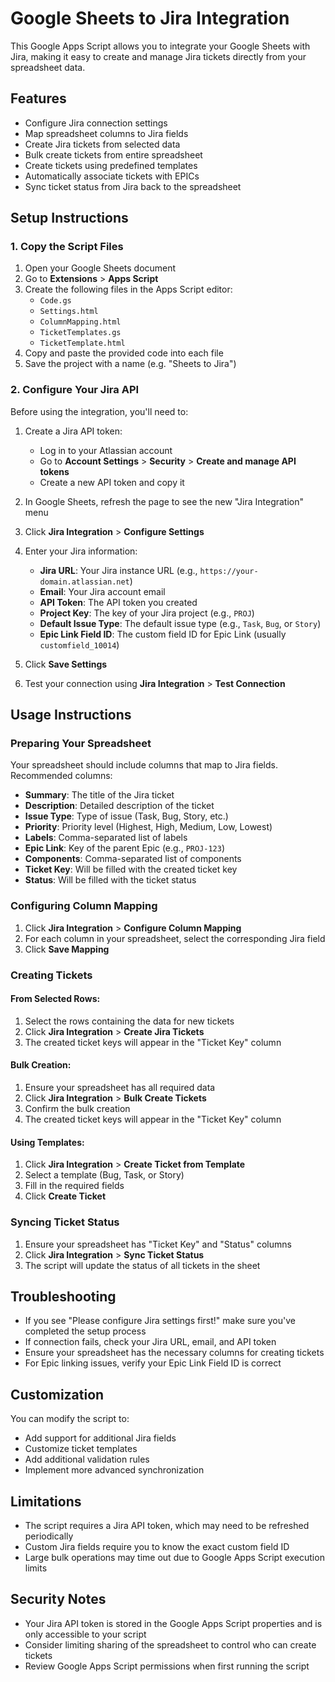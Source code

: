 # Google Sheets to Jira Integration

This Google Apps Script allows you to integrate your Google Sheets with Jira, making it easy to create and manage Jira tickets directly from your spreadsheet data.

## Features

- Configure Jira connection settings
- Map spreadsheet columns to Jira fields
- Create Jira tickets from selected data
- Bulk create tickets from entire spreadsheet
- Create tickets using predefined templates
- Automatically associate tickets with EPICs
- Sync ticket status from Jira back to the spreadsheet

## Setup Instructions

### 1. Copy the Script Files

1. Open your Google Sheets document
2. Go to **Extensions** > **Apps Script**
3. Create the following files in the Apps Script editor:
   - `Code.gs`
   - `Settings.html`
   - `ColumnMapping.html`
   - `TicketTemplates.gs`
   - `TicketTemplate.html`
4. Copy and paste the provided code into each file
5. Save the project with a name (e.g. "Sheets to Jira")

### 2. Configure Your Jira API

Before using the integration, you'll need to:

1. Create a Jira API token:
   - Log in to your Atlassian account
   - Go to **Account Settings** > **Security** > **Create and manage API tokens**
   - Create a new API token and copy it

2. In Google Sheets, refresh the page to see the new "Jira Integration" menu
3. Click **Jira Integration** > **Configure Settings**
4. Enter your Jira information:
   - **Jira URL**: Your Jira instance URL (e.g., `https://your-domain.atlassian.net`)
   - **Email**: Your Jira account email
   - **API Token**: The API token you created
   - **Project Key**: The key of your Jira project (e.g., `PROJ`)
   - **Default Issue Type**: The default issue type (e.g., `Task`, `Bug`, or `Story`)
   - **Epic Link Field ID**: The custom field ID for Epic Link (usually `customfield_10014`)
5. Click **Save Settings**
6. Test your connection using **Jira Integration** > **Test Connection**

## Usage Instructions

### Preparing Your Spreadsheet

Your spreadsheet should include columns that map to Jira fields. Recommended columns:

- **Summary**: The title of the Jira ticket
- **Description**: Detailed description of the ticket
- **Issue Type**: Type of issue (Task, Bug, Story, etc.)
- **Priority**: Priority level (Highest, High, Medium, Low, Lowest)
- **Labels**: Comma-separated list of labels
- **Epic Link**: Key of the parent Epic (e.g., `PROJ-123`)
- **Components**: Comma-separated list of components
- **Ticket Key**: Will be filled with the created ticket key
- **Status**: Will be filled with the ticket status

### Configuring Column Mapping

1. Click **Jira Integration** > **Configure Column Mapping**
2. For each column in your spreadsheet, select the corresponding Jira field
3. Click **Save Mapping**

### Creating Tickets

#### From Selected Rows:

1. Select the rows containing the data for new tickets
2. Click **Jira Integration** > **Create Jira Tickets**
3. The created ticket keys will appear in the "Ticket Key" column

#### Bulk Creation:

1. Ensure your spreadsheet has all required data
2. Click **Jira Integration** > **Bulk Create Tickets**
3. Confirm the bulk creation
4. The created ticket keys will appear in the "Ticket Key" column

#### Using Templates:

1. Click **Jira Integration** > **Create Ticket from Template**
2. Select a template (Bug, Task, or Story)
3. Fill in the required fields
4. Click **Create Ticket**

### Syncing Ticket Status

1. Ensure your spreadsheet has "Ticket Key" and "Status" columns
2. Click **Jira Integration** > **Sync Ticket Status**
3. The script will update the status of all tickets in the sheet

## Troubleshooting

- If you see "Please configure Jira settings first!" make sure you've completed the setup process
- If connection fails, check your Jira URL, email, and API token
- Ensure your spreadsheet has the necessary columns for creating tickets
- For Epic linking issues, verify your Epic Link Field ID is correct

## Customization

You can modify the script to:
- Add support for additional Jira fields
- Customize ticket templates
- Add additional validation rules
- Implement more advanced synchronization

## Limitations

- The script requires a Jira API token, which may need to be refreshed periodically
- Custom Jira fields require you to know the exact custom field ID
- Large bulk operations may time out due to Google Apps Script execution limits

## Security Notes

- Your Jira API token is stored in the Google Apps Script properties and is only accessible to your script
- Consider limiting sharing of the spreadsheet to control who can create tickets
- Review Google Apps Script permissions when first running the script 